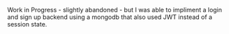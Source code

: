 Work in Progress - slightly abandoned - but I was able to impliment a login and sign up backend using a mongodb that also used JWT instead of a session state. 
